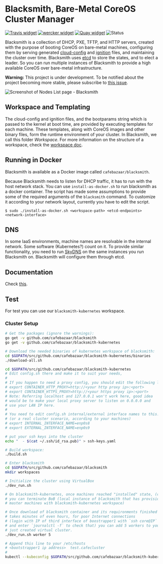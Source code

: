 # Blacksmith, Bare-Metal CoreOS Cluster Manager

[![Travis widget]][Travis] [![wercker widget]][wercker] [![Quay widget]][Quay]
![Status](https://img.shields.io/badge/status-under%20development-orange.svg)

[Travis]: https://travis-ci.org/cafebazaar/blacksmith "Continuous Integration"
[Travis widget]: https://travis-ci.org/cafebazaar/blacksmith.svg?branch=master
[wercker]: https://app.wercker.com/project/bykey/3f1066d1d6886dfc62a9469da691c1c3 "Container Build System"
[wercker widget]: https://app.wercker.com/status/3f1066d1d6886dfc62a9469da691c1c3/s/master
[Quay]: https://quay.io/repository/cafebazaar/blacksmith "Docker Repository on Quay"
[Quay widget]: https://quay.io/repository/cafebazaar/blacksmith/status

Blacksmith is a collection of DHCP, PXE, TFTP, and HTTP servers,
created with the purpose of booting CoreOS on bare-metal machines,
configuring them by serving generated [cloud-config] and [ignition] files, and
maintaining the cluster over time.
Blacksmith uses [etcd](https://coreos.com/etcd/) to store the states, and to elect a leader. So you can run
multiple instances of Blacksmith to provide a high available CoreOS over bare-metal
infrastructure.

**Warning:** This project is under development. To be notified about the project becoming more stable,
please subscribe to [this issue](https://github.com/cafebazaar/blacksmith/issues/5).

![Screenshot of Nodes List page - Blacksmith][screenshot]

[cloud-config]: https://github.com/coreos/coreos-cloudinit
[ignition]: https://github.com/coreos/ignition
[screenshot]: https://github.com/cafebazaar/blacksmith/raw/master/docs/NodesList.png "Nodes List - Blacksmith"

## Workspace and Templating

The cloud-config and ignition files, and the bootparams string which is passed
to the kernel at boot time, are provided by executing templates for each machine.
These templates, along with CoreOS images and other binary files, form the
runtime environment of your cluster. In Blacksmith, we call this folder *Workspace*.
For more information on the structure of a workspace, check the [workspace doc].

[workspace doc]: docs/Workspace.md

## Running in Docker

Blacksmith is available as a Docker image called `cafebazaar/blacksmith`.

Because Blacksmith needs to listen for DHCP traffic, it has to run with
the host network stack. You can use `install-as-docker.sh` to run
blacksmith as a docker container. The script has made some assumptions to
provide some of the required arguments of the `blacksmith` command.
To customize it according to your network layout, currently you have to edit
the script.

```shell
$ sudo ./install-as-docker.sh <workspace-path> <etcd-endpoints> <network-interface>
```

## DNS
In some IaaS environments, machine names are resolvable in the internal network.
Some software (Kubernetes?) count on it. To provide similar functionality, you
need to run [SkyDNS] on the same instances you run Blacksmith on. Blacksmith will
configure them through etcd.

[SkyDNS]: https://github.com/skynetservices/skydns

## Documentation
Check [this](docs/README.md).

## Test
For test you can use our ```blacksmith-kubernetes``` workspace.

### Cluster Setup
```bash
# Get the packages (ignore the warnings):
go get -v github.com/cafebazaar/blacksmith
go get -v github.com/cafebazaar/blacksmith-kubernetes

# Download the needed binaries of kubernetes workspace of blacksmith:
cd $GOPATH/src/github.com/cafebazaar/blacksmith-kubernetes/binaries
./download-all.sh

cd $GOPATH/src/github.com/cafebazaar/blacksmith-kubernetes
# Edit config.sh there and make it to suit your needs,
#
# If you happen to need a proxy config, you should edit the following lines:
# export CONTAINER_HTTP_PROXY=http://<your http proxy ip>:<port>
# export CONTAINER_HTTPS_PROXY=http://<your https proxy ip>:<port>
# Note: Referring localhost and 127.0.0.1 won't work here, good idea
# would be to make your local proxy server to listen on 0.0.0.0 and
# use your LAN IP here.
#
# You need to edit config.sh internal/external interface names to this:
# (or a real cluster scenario, according to your machines)
# export INTERNAL_INTERFACE_NAME=enp0s8
# export EXTERNAL_INTERFACE_NAME=enp0s9

# put your ssh keys into the cluster
echo "  - $(cat ~/.ssh/id_rsa.pub)" > ssh-keys.yaml

# Build workspace:
./build.sh

# Enter blacksmith
cd $GOPATH/src/github.com/cafebazaar/blacksmith
mkdir workspaces

# Initialize the cluster using VirtualBox
./dev_run.sh

# On blacksmith-kubernetes, once machines reached "installed" state, (click
# you can terminate BoB (local instance of blacksmith that has provisioned
# master machines with blacksmith-kubernetes workspace)

# Once download of blacksmith container and its requironments finished which
# takes minutes of even hours, for poor Internet connections
# (login with IP of third interface of boostrapper1 with `ssh core@IP`
# and enter `journalctl -f` to check that) you can add 5 workers to your
# just created virtual cluster. 
./dev_run.sh worker 5

# Append this line to your /etc/hosts
# <bootstrapper1 ip address>  test.cafecluster
#
kubectl --kubeconfig $GOPATH/src/github.com/cafebazaar/blacksmith-kubernetes/Takeaways/kubeconfig get nodes
```
